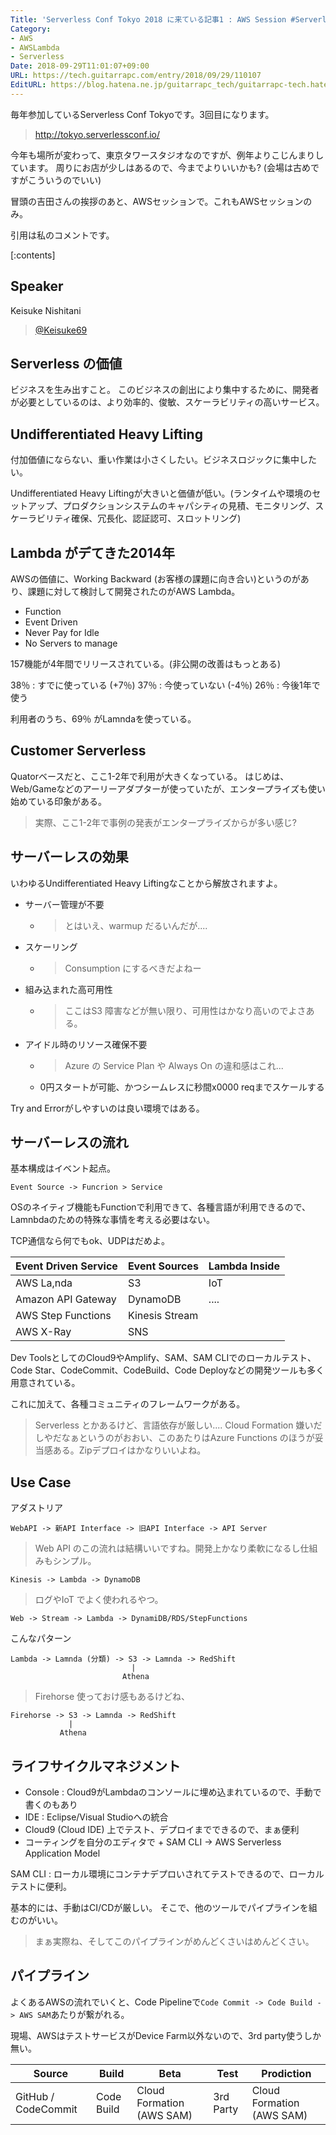 ```yaml
---
Title: 'Serverless Conf Tokyo 2018 に来ている記事1 : AWS Session #ServerlessConf #serverlesstokyo'
Category:
- AWS
- AWSLambda
- Serverless
Date: 2018-09-29T11:01:07+09:00
URL: https://tech.guitarrapc.com/entry/2018/09/29/110107
EditURL: https://blog.hatena.ne.jp/guitarrapc_tech/guitarrapc-tech.hatenablog.com/atom/entry/10257846132641420489
---
```


毎年参加しているServerless Conf Tokyoです。3回目になります。


> http://tokyo.serverlessconf.io/


今年も場所が変わって、東京タワースタジオなのですが、例年よりこじんまりしています。
周りにお店が少しはあるので、今までよりいいかも? (会場は古めですがこういうのでいい)

冒頭の吉田さんの挨拶のあと、AWSセッションで。これもAWSセッションのみ。

引用は私のコメントです。



[:contents]

## Speaker

Keisuke Nishitani

> [@Keisuke69](https://twitter.com/Keisuke69)

## Serverless の価値

ビジネスを生み出すこと。
このビジネスの創出により集中するために、開発者が必要としているのは、より効率的、俊敏、スケーラビリティの高いサービス。

## Undifferentiated Heavy Lifting

付加価値にならない、重い作業は小さくしたい。ビジネスロジックに集中したい。

Undifferentiated Heavy Liftingが大きいと価値が低い。(ランタイムや環境のセットアップ、プロダクションシステムのキャパシティの見積、モニタリング、スケーラビリティ確保、冗長化、認証認可、スロットリング)

## Lambda がデてきた2014年

AWSの価値に、Working Backward (お客様の課題に向き合い)というのがあり、課題に対して検討して開発されたのがAWS Lambda。

* Function
* Event Driven
* Never Pay for Idle
* No Servers to manage

157機能が4年間でリリースされている。(非公開の改善はもっとある)

38％ : すでに使っている (+7％)
37％ : 今使っていない (-4％)
26％ : 今後1年で使う

利用者のうち、69％ がLamndaを使っている。

## Customer Serverless

Quatorベースだと、ここ1-2年で利用が大きくなっている。
はじめは、Web/Gameなどのアーリーアダプターが使っていたが、エンタープライズも使い始めている印象がある。

> 実際、ここ1-2年で事例の発表がエンタープライズからが多い感じ?

## サーバーレスの効果

いわゆるUndifferentiated Heavy Liftingなことから解放されますよ。

* サーバー管理が不要
    * > とはいえ、warmup だるいんだが....
* スケーリング
    * > Consumption にするべきだよねー
* 組み込まれた高可用性
    * > ここはS3 障害などが無い限り、可用性はかなり高いのでよさある。
* アイドル時のリソース確保不要
    * > Azure の Service Plan や Always On の違和感はこれ...
    * 0円スタートが可能、かつシームレスに秒間x0000 reqまでスケールする

Try and Errorがしやすいのは良い環境ではある。

## サーバーレスの流れ

基本構成はイベント起点。

```
Event Source -> Funcrion > Service
```

OSのネイティブ機能もFunctionで利用できて、各種言語が利用できるので、Lamnbdaのための特殊な事情を考える必要はない。

TCP通信なら何でもok、UDPはだめよ。

Event Driven Service | Event Sources | Lambda Inside
--- | ---- | ----
AWS La,nda | S3 | IoT
Amazon API Gateway | DynamoDB | ....
AWS Step Functions | Kinesis Stream
AWS X-Ray | SNS

Dev ToolsとしてのCloud9やAmplify、SAM、SAM CLIでのローカルテスト、Code Star、CodeCommit、CodeBuild、Code Deployなどの開発ツールも多く用意されている。

 これに加えて、各種コミュニティのフレームワークがある。

> Serverless とかあるけど、言語依存が厳しい.... Cloud Formation 嫌いだしやだなぁというのがおおい、このあたりはAzure Functions のほうが妥当感ある。Zipデプロイはかなりいいよね。

## Use Case

アダストリア

```
WebAPI -> 新API Interface -> 旧API Interface -> API Server
```

> Web API  のこの流れは結構いいですね。開発上かなり柔軟になるし仕組みもシンプル。


```
Kinesis -> Lambda -> DynamoDB
```

> ログやIoT でよく使われるやつ。

```
Web -> Stream -> Lambda -> DynamiDB/RDS/StepFunctions
```

こんなパターン
```
Lambda -> Lamnda (分類) -> S3 -> Lamnda -> RedShift
                           |
                         Athena
```

> Firehorse 使っておけ感もあるけどね、

```
Firehorse -> S3 -> Lamnda -> RedShift
             |
           Athena
```

## ライフサイクルマネジメント

* Console : Cloud9がLambdaのコンソールに埋め込まれているので、手動で書くのもあり
* IDE : Eclipse/Visual Studioへの統合
* Cloud9 (Cloud IDE) 上でテスト、デプロイまでできるので、まぁ便利
* コーティングを自分のエディタで + SAM CLI -> AWS Serverless Application Model

SAM CLI : ローカル環境にコンテナデプロいされてテストできるので、ローカルテストに便利。

基本的には、手動はCI/CDが厳しい。
そこで、他のツールでパイプラインを組むのがいい。

> まぁ実際ね、そしてこのパイプラインがめんどくさいはめんどくさい。

## パイプライン

よくあるAWSの流れでいくと、Code Pipelineで`Code Commit -> Code Build -> AWS SAM`あたりが繋がれる。

現場、AWSはテストサービスがDevice Farm以外ないので、3rd party使うしか無い。

| Source | Build | Beta | Test | Prodiction |
| ---- | ---- | ---- | ---- | ---- |
| GitHub / CodeCommit | Code Build | Cloud Formation (AWS SAM) | 3rd Party | Cloud Formation (AWS SAM) |
